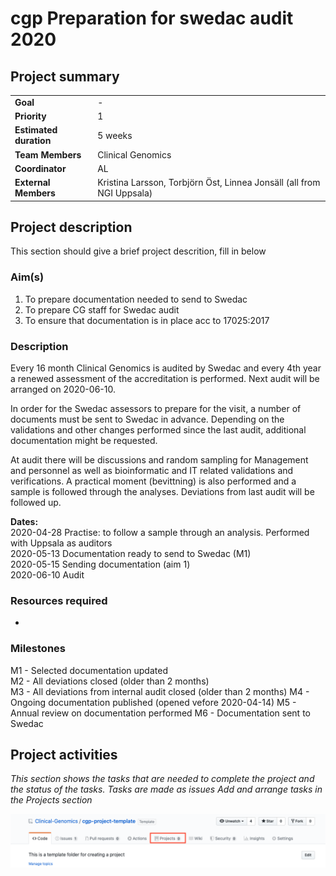 # cgp Preparation for swedac audit 2020


## Project summary
| | |
|-|-|
| **Goal** | - |
| **Priority** | 1 |
| **Estimated duration** | 5 weeks |
| **Team Members** | Clinical Genomics |
| **Coordinator** | AL |
| **External Members** | Kristina Larsson, Torbjörn Öst, Linnea Jonsäll (all from NGI Uppsala) |

## Project description

This section should give a brief project descrition, fill in below

### Aim(s)

1. To prepare documentation needed to send to Swedac 
1. To prepare CG staff for Swedac audit
1. To ensure that documentation is in place acc to 17025:2017

### Description

Every 16 month Clinical Genomics is audited by Swedac and every 4th year a renewed assessment of the accreditation is performed. Next audit will be arranged on 2020-06-10. 

In order for the Swedac assessors to prepare for the visit, a number of documents must be sent to Swedac in advance. Depending on the validations and other changes performed since the last audit, additional documentation might be requested.

At audit there will be discussions and random sampling for Management and personnel as well as bioinformatic and IT related validations and verifications. A practical moment (bevittning) is also performed and a sample is followed through the analyses. Deviations from last audit will be followed up.

**Dates:**  
2020-04-28 Practise: to follow a sample through an analysis. Performed with Uppsala as auditors    
2020-05-13 Documentation ready to send to Swedac (M1)  
2020-05-15 Sending documentation (aim 1)  
2020-06-10 Audit  


### Resources required

-

### Milestones

M1 - Selected documentation updated  
M2 - All deviations closed (older than 2 months)  
M3 - All deviations from internal audit closed (older than 2 months) 
M4 - Ongoing documentation published (opened vefore 2020-04-14)
M5 - Annual review on documentation performed
M6 - Documentation sent to Swedac  


## Project activities
*This section shows the tasks that are needed to complete the project and the status of the tasks.* *Tasks are made as issues*
*Add and arrange tasks in the Projects section*

![Projects][projects]

[projects]: .github/img/projects.png
